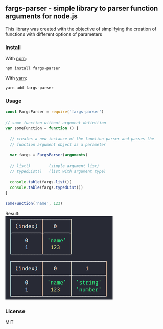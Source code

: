 ## fargs-parser - simple library to parser function arguments for node.js

This library was created with the objective of simplifying the creation of functions with different options of parameters


### Install

With [npm](https://npmjs.org/):

```shell
npm install fargs-parser
```

With [yarn](https://yarnpkg.com/en/):

```shell
yarn add fargs-parser
```

### Usage
```js
const FargsParser = require('fargs-parser')

// some function without argument definition
var someFunction = function () {

  // creates a new instance of the function parser and passes the
  // function argument object as a parameter
  
  var fargs = FargsParser(arguments)
  
  // list()        (simple argument list)
  // typedList()   (list with argument type)
  
  console.table(fargs.list())
  console.table(fargs.typedList())
}

someFunction('name', 123)
```
<span> Result: </span> <br />
![example](https://raw.githubusercontent.com/vivianeflowt/fargs-parser/main/docs/example.png)

### License
MIT


